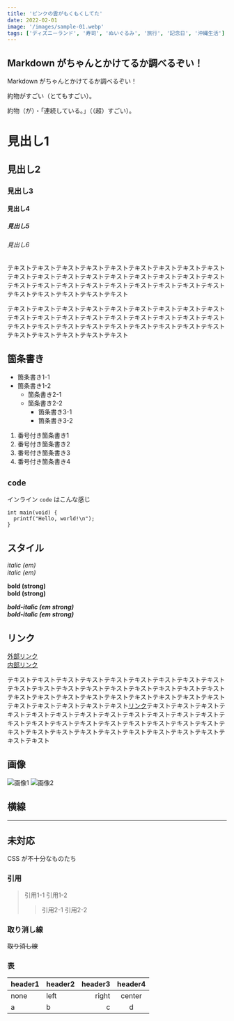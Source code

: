 ```yaml
---
title: 'ピンクの雲がもくもくしてた'
date: 2022-02-01
image: '/images/sample-01.webp'
tags: ['ディズニーランド', '寿司', 'ぬいぐるみ', '旅行', '記念日', '沖縄生活']
---
```


## Markdown がちゃんとかけてるか調べるぞい！

Markdown がちゃんとかけてるか調べるぞい！

約物がすごい（とてもすごい）。

約物（が）・「連続している。」（（超）すごい）。

# 見出し1
## 見出し2
### 見出し3
#### 見出し4
##### 見出し5
###### 見出し6

テキストテキストテキストテキストテキストテキストテキストテキストテキストテキストテキストテキストテキストテキストテキストテキストテキストテキストテキストテキストテキストテキストテキストテキストテキストテキストテキストテキストテキストテキストテキストテキスト

テキストテキストテキストテキストテキストテキストテキストテキストテキストテキストテキストテキストテキストテキストテキストテキストテキストテキストテキストテキストテキストテキストテキストテキストテキストテキストテキストテキストテキストテキストテキストテキスト

## 箇条書き

- 箇条書き1-1
- 箇条書き1-2
  - 箇条書き2-1
  - 箇条書き2-2
    - 箇条書き3-1
    - 箇条書き3-2

1. 番号付き箇条書き1
1. 番号付き箇条書き2
1. 番号付き箇条書き3
1. 番号付き箇条書き4

## `code`

インライン `code` はこんな感じ

```
int main(void) {
  printf("Hello, world!\n");
}
```

## スタイル

*italic (em)*  
_italic (em)_

**bold (strong)**  
__bold (strong)__

***bold-italic (em strong)***  
___bold-italic (em strong)___

## リンク

[外部リンク](https://example.com)  
[内部リンク](dummy02)

テキストテキストテキストテキストテキストテキストテキストテキストテキストテキストテキストテキストテキストテキストテキストテキストテキストテキストテキストテキストテキストテキストテキストテキストテキストテキストテキストテキストテキストテキストテキストテキスト[リンク](https://example.com)テキストテキストテキストテキストテキストテキストテキストテキストテキストテキストテキストテキストテキストテキストテキストテキストテキストテキストテキストテキストテキストテキストテキストテキストテキストテキストテキストテキストテキストテキストテキストテキスト

## 画像

![画像1](/images/sample-01.webp)
![画像2](/images/sample-02.webp)


## 横線

---

## 未対応

CSS が不十分なものたち

### 引用

> 引用1-1
> 引用1-2
>> 引用2-1
>> 引用2-2
### 取り消し線

~~取り消し線~~

### 表

|header1|header2|header3|header4|
|-------|:------|------:|:-----:|
|none   |left   |right  |center |
|a      |b      |c      |d      |
